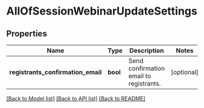 # AllOfSessionWebinarUpdateSettings

## Properties
Name | Type | Description | Notes
------------ | ------------- | ------------- | -------------
**registrants_confirmation_email** | **bool** | Send confirmation email to registrants. | [optional] 

[[Back to Model list]](../README.md#documentation-for-models) [[Back to API list]](../README.md#documentation-for-api-endpoints) [[Back to README]](../README.md)

